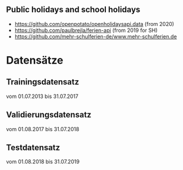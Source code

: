 ## Public holidays and school holidays
- https://github.com/openpotato/openholidaysapi.data (from 2020)
- https://github.com/paulbrejla/ferien-api (from 2019 for SH)
- https://github.com/mehr-schulferien-de/www.mehr-schulferien.de


# Datensätze

## Trainingsdatensatz 

vom 01.07.2013 bis 31.07.2017

## Validierungsdatensatz 

vom 01.08.2017 bis 31.07.2018

## Testdatensatz

vom 01.08.2018 bis 31.07.2019